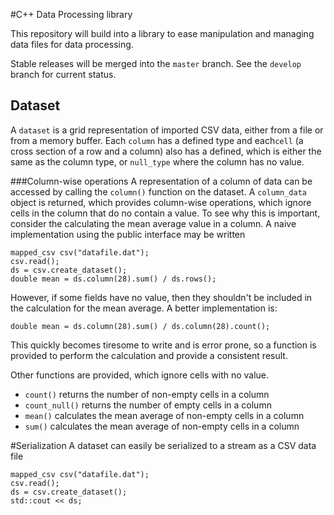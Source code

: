 #C++ Data Processing library

This repository will build into a library to ease manipulation and managing data files for data processing.

Stable releases will be merged into the `master` branch.
See the `develop` branch for current status.

## Dataset
A `dataset` is a grid representation of imported CSV data, either from a file or from a memory buffer. Each `column` has a defined type and each`cell` (a cross section of a row and a column) also has a defined, which is either the same as the column type, or `null_type` where the column has no value.

###Column-wise operations
A representation of a column of data can be accessed by calling the `column()` function on the dataset. A `column_data` object is returned, which provides column-wise operations, which ignore cells in the column that do no contain a value. To see why this is important, consider the calculating the mean average value in a column. A naive implementation using the public interface may be written

    mapped_csv csv("datafile.dat");
    csv.read();
    ds = csv.create_dataset();
    double mean = ds.column(28).sum() / ds.rows();

However, if some fields have no value, then they shouldn't be included in the calculation for the mean average. A better implementation is:

    double mean = ds.column(28).sum() / ds.column(28).count();

This quickly becomes tiresome to write and is error prone, so a function is provided to perform the calculation and provide a consistent result.

Other functions are provided, which ignore cells with no value.
* `count()` returns the number of non-empty cells in a column
* `count_null()` returns the number of empty cells in a column
* `mean()` calculates the mean average of non-empty cells in a column
* `sum()` calculates the mean average of non-empty cells in a column

#Serialization
A dataset can easily be serialized to a stream as a CSV data file

    mapped_csv csv("datafile.dat");
    csv.read();
    ds = csv.create_dataset();
    std::cout << ds;
